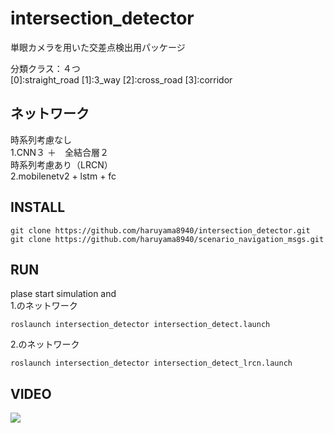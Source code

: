 # intersection_detector
単眼カメラを用いた交差点検出用パッケージ

分類クラス：４つ  
[0]:straight_road [1]:3_way [2]:cross_road [3]:corridor


## ネットワーク  
時系列考慮なし  
1.CNN３ ＋　全結合層２  
時系列考慮あり（LRCN）    
2.mobilenetv2 + lstm + fc
## INSTALL
```
git clone https://github.com/haruyama8940/intersection_detector.git
git clone https://github.com/haruyama8940/scenario_navigation_msgs.git
```

## RUN
plase start simulation and  
1.のネットワーク
```
roslaunch intersection_detector intersection_detect.launch
```  

2.のネットワーク
```
roslaunch intersection_detector intersection_detect_lrcn.launch 
```
## VIDEO
[![](https://img.youtube.com/vi/7Fzg816eF_I/0.jpg)](https://www.youtube.com/watch?v=7Fzg816eF_I)
